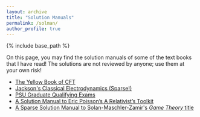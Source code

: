 ```yaml
---
layout: archive
title: "Solution Manuals"
permalink: /solman/
author_profile: true
---
```


{% include base_path %}

On this page, you may find the solution manuals of some of the text books that I have read! The solutions are not reviewed by anyone; use them at your own risk!

* [The Yellow Book of CFT](https://kooroshsadri.github.io/files/solman/cft.pdf)
* [Jackson's Classical Electrodynamics (Sparse!)](https://kooroshsadri.github.io/solman/jackson)
* [PSU Graduate Qualifying Exams](https://kooroshsadri.github.io/solman/psugrad)
* [A Solution Manual to Eric Poisson’s A Relativist’s Toolkit](https://kooroshsadri.github.io/files/solman/tkit.pdf)
* [A Sparse Solution Manual to Solan-Maschler-Zamir's *Game Theory* title](https://kooroshsadri.github.io/files/solman/game.pdf)